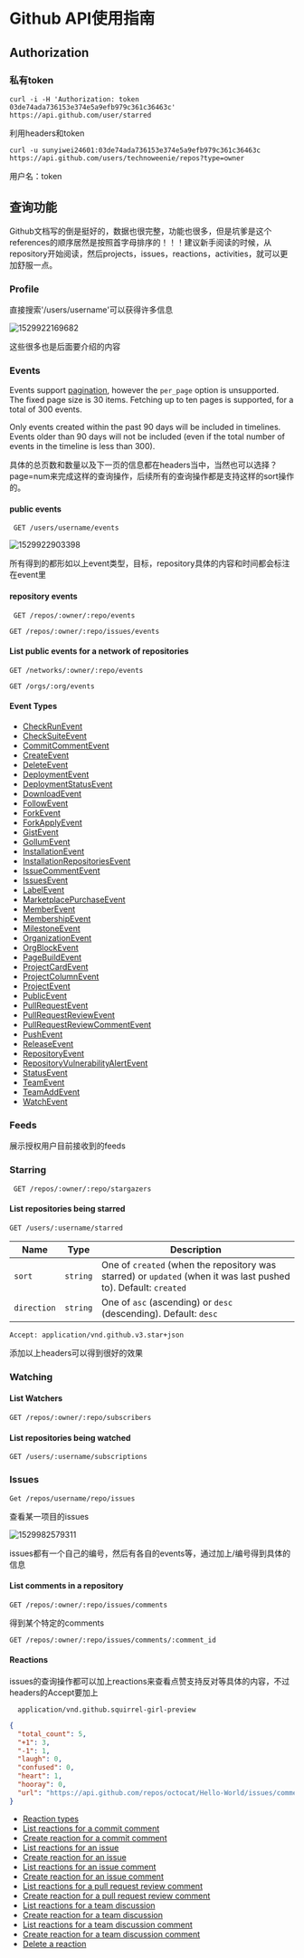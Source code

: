 # Github API使用指南

## Authorization

### 私有token

`` curl -i -H 'Authorization: token 03de74ada736153e374e5a9efb979c361c36463c' https://api.github.com/user/starred ``

利用headers和token

``curl -u sunyiwei24601:03de74ada736153e374e5a9efb979c361c36463c https://api.github.com/users/technoweenie/repos?type=owner``

用户名：token

## 查询功能

​	Github文档写的倒是挺好的，数据也很完整，功能也很多，但是坑爹是这个references的顺序居然是按照首字母排序的！！！建议新手阅读的时候，从repository开始阅读，然后projects，issues，reactions，activities，就可以更加舒服一点。

### Profile

直接搜索'/users/username'可以获得许多信息

![1529922169682](C:\Users\Carl\PycharmProjects\Gitrating/1529922169682.png)



这些很多也是后面要介绍的内容

### Events

Events support [pagination](https://developer.github.com/v3/#pagination), however the `per_page` option is unsupported. The fixed page size is 30 items. Fetching up to ten pages is supported, for a total of 300 events.

Only events created within the past 90 days will be included in timelines. Events older than 90 days will not be included (even if the total number of events in the timeline is less than 300).

具体的总页数和数量以及下一页的信息都在headers当中，当然也可以选择？page=num来完成这样的查询操作，后续所有的查询操作都是支持这样的sort操作的。

#### public events

`` GET /users/username/events``

![1529922903398](C:\Users\Carl\PycharmProjects\Gitrating\1529922903398.png)

所有得到的都形如以上event类型，目标，repository具体的内容和时间都会标注在event里

#### repository events

`` GET /repos/:owner/:repo/events``

``GET /repos/:owner/:repo/issues/events``

#### List public events for a network of repositories

``GET /networks/:owner/:repo/events``

``GET /orgs/:org/events``

#### Event Types

- [CheckRunEvent](https://developer.github.com/v3/activity/events/types/#checkrunevent)
- [CheckSuiteEvent](https://developer.github.com/v3/activity/events/types/#checksuiteevent)
- [CommitCommentEvent](https://developer.github.com/v3/activity/events/types/#commitcommentevent)
- [CreateEvent](https://developer.github.com/v3/activity/events/types/#createevent)
- [DeleteEvent](https://developer.github.com/v3/activity/events/types/#deleteevent)
- [DeploymentEvent](https://developer.github.com/v3/activity/events/types/#deploymentevent)
- [DeploymentStatusEvent](https://developer.github.com/v3/activity/events/types/#deploymentstatusevent)
- [DownloadEvent](https://developer.github.com/v3/activity/events/types/#downloadevent)
- [FollowEvent](https://developer.github.com/v3/activity/events/types/#followevent)
- [ForkEvent](https://developer.github.com/v3/activity/events/types/#forkevent)
- [ForkApplyEvent](https://developer.github.com/v3/activity/events/types/#forkapplyevent)
- [GistEvent](https://developer.github.com/v3/activity/events/types/#gistevent)
- [GollumEvent](https://developer.github.com/v3/activity/events/types/#gollumevent)
- [InstallationEvent](https://developer.github.com/v3/activity/events/types/#installationevent)
- [InstallationRepositoriesEvent](https://developer.github.com/v3/activity/events/types/#installationrepositoriesevent)
- [IssueCommentEvent](https://developer.github.com/v3/activity/events/types/#issuecommentevent)
- [IssuesEvent](https://developer.github.com/v3/activity/events/types/#issuesevent)
- [LabelEvent](https://developer.github.com/v3/activity/events/types/#labelevent)
- [MarketplacePurchaseEvent](https://developer.github.com/v3/activity/events/types/#marketplacepurchaseevent)
- [MemberEvent](https://developer.github.com/v3/activity/events/types/#memberevent)
- [MembershipEvent](https://developer.github.com/v3/activity/events/types/#membershipevent)
- [MilestoneEvent](https://developer.github.com/v3/activity/events/types/#milestoneevent)
- [OrganizationEvent](https://developer.github.com/v3/activity/events/types/#organizationevent)
- [OrgBlockEvent](https://developer.github.com/v3/activity/events/types/#orgblockevent)
- [PageBuildEvent](https://developer.github.com/v3/activity/events/types/#pagebuildevent)
- [ProjectCardEvent](https://developer.github.com/v3/activity/events/types/#projectcardevent)
- [ProjectColumnEvent](https://developer.github.com/v3/activity/events/types/#projectcolumnevent)
- [ProjectEvent](https://developer.github.com/v3/activity/events/types/#projectevent)
- [PublicEvent](https://developer.github.com/v3/activity/events/types/#publicevent)
- [PullRequestEvent](https://developer.github.com/v3/activity/events/types/#pullrequestevent)
- [PullRequestReviewEvent](https://developer.github.com/v3/activity/events/types/#pullrequestreviewevent)
- [PullRequestReviewCommentEvent](https://developer.github.com/v3/activity/events/types/#pullrequestreviewcommentevent)
- [PushEvent](https://developer.github.com/v3/activity/events/types/#pushevent)
- [ReleaseEvent](https://developer.github.com/v3/activity/events/types/#releaseevent)
- [RepositoryEvent](https://developer.github.com/v3/activity/events/types/#repositoryevent)
- [RepositoryVulnerabilityAlertEvent](https://developer.github.com/v3/activity/events/types/#repositoryvulnerabilityalertevent)
- [StatusEvent](https://developer.github.com/v3/activity/events/types/#statusevent)
- [TeamEvent](https://developer.github.com/v3/activity/events/types/#teamevent)
- [TeamAddEvent](https://developer.github.com/v3/activity/events/types/#teamaddevent)
- [WatchEvent](https://developer.github.com/v3/activity/events/types/#watchevent)

### Feeds

展示授权用户目前接收到的feeds

### Starring

`` GET /repos/:owner/:repo/stargazers``

#### List repositories being starred

``GET /users/:username/starred``

| Name        | Type     | Description                                                  |
| ----------- | -------- | ------------------------------------------------------------ |
| `sort`      | `string` | One of `created` (when the repository was starred) or `updated` (when it was last pushed to). Default: `created` |
| `direction` | `string` | One of `asc` (ascending) or `desc` (descending). Default: `desc` |

``Accept: application/vnd.github.v3.star+json``

添加以上headers可以得到很好的效果

### Watching

#### List Watchers

``GET /repos/:owner/:repo/subscribers``

#### List repositories being watched

```
GET /users/:username/subscriptions
```

### Issues

```Get /repos/username/repo/issues```

查看某一项目的issues

![1529982579311](C:\Users\Carl\PycharmProjects\Gitrating\1529982579311.png)

issues都有一个自己的编号，然后有各自的events等，通过加上/编号得到具体的信息

#### List comments in a repository

```
GET /repos/:owner/:repo/issues/comments
```

得到某个特定的comments

```
GET /repos/:owner/:repo/issues/comments/:comment_id
```

#### Reactions

issues的查询操作都可以加上reactions来查看点赞支持反对等具体的内容，不过headers的Accept要加上

```
  application/vnd.github.squirrel-girl-preview
```

```json
{
  "total_count": 5,
  "+1": 3,
  "-1": 1,
  "laugh": 0,
  "confused": 0,
  "heart": 1,
  "hooray": 0,
  "url": "https://api.github.com/repos/octocat/Hello-World/issues/comments/1/reactions"
}
```

- [Reaction types](https://developer.github.com/v3/reactions/#reaction-types)
- [List reactions for a commit comment](https://developer.github.com/v3/reactions/#list-reactions-for-a-commit-comment)
- [Create reaction for a commit comment](https://developer.github.com/v3/reactions/#create-reaction-for-a-commit-comment)
- [List reactions for an issue](https://developer.github.com/v3/reactions/#list-reactions-for-an-issue)
- [Create reaction for an issue](https://developer.github.com/v3/reactions/#create-reaction-for-an-issue)
- [List reactions for an issue comment](https://developer.github.com/v3/reactions/#list-reactions-for-an-issue-comment)
- [Create reaction for an issue comment](https://developer.github.com/v3/reactions/#create-reaction-for-an-issue-comment)
- [List reactions for a pull request review comment](https://developer.github.com/v3/reactions/#list-reactions-for-a-pull-request-review-comment)
- [Create reaction for a pull request review comment](https://developer.github.com/v3/reactions/#create-reaction-for-a-pull-request-review-comment)
- [List reactions for a team discussion](https://developer.github.com/v3/reactions/#list-reactions-for-a-team-discussion)
- [Create reaction for a team discussion](https://developer.github.com/v3/reactions/#create-reaction-for-a-team-discussion)
- [List reactions for a team discussion comment](https://developer.github.com/v3/reactions/#list-reactions-for-a-team-discussion-comment)
- [Create reaction for a team discussion comment](https://developer.github.com/v3/reactions/#create-reaction-for-a-team-discussion-comment)
- [Delete a reaction](https://developer.github.com/v3/reactions/#delete-a-reaction)